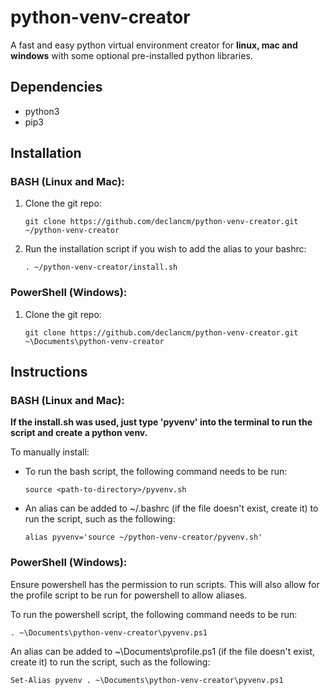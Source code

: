 # python-venv-creator
A fast and easy python virtual environment creator for **linux, mac and windows** with some optional pre-installed python libraries.

## Dependencies

- python3
- pip3

## Installation

### BASH (Linux and Mac):

1. Clone the git repo:

       git clone https://github.com/declancm/python-venv-creator.git ~/python-venv-creator

2. Run the installation script if you wish to add the alias to your bashrc:

       . ~/python-venv-creator/install.sh

### PowerShell (Windows):

1. Clone the git repo:

       git clone https://github.com/declancm/python-venv-creator.git ~\Documents\python-venv-creator

## Instructions

### BASH (Linux and Mac):

**If the install.sh was used, just type 'pyvenv' into the terminal to run the script and create a python venv.**

To manually install:

- To run the bash script, the following command needs to be run:

      source <path-to-directory>/pyvenv.sh

- An alias can be added to ~/.bashrc (if the file doesn't exist, create it) to run the script, such as the following:

      alias pyvenv='source ~/python-venv-creator/pyvenv.sh'

### PowerShell (Windows):

Ensure powershell has the permission to run scripts. This will also allow for the profile script to be run for powershell to allow aliases.

To run the powershell script, the following command needs to be run:

    . ~\Documents\python-venv-creator\pyvenv.ps1

An alias can be added to ~\Documents\profile.ps1 (if the file doesn't exist, create it) to run the script, such as the following:

    Set-Alias pyvenv . ~\Documents\python-venv-creator\pyvenv.ps1

